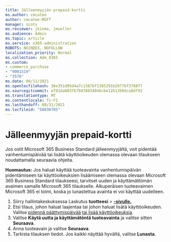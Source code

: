 ```yaml
---
title: Jälleenmyyjän prepaid-kortti
ms.author: cmcatee
author: cmcatee-MSFT
manager: scotv
ms.reviewer: jkinma, jmueller
ms.audience: Admin
ms.topic: article
ms.service: o365-administration
ROBOTS: NOINDEX, NOFOLLOW
localization_priority: Normal
ms.collection: Adm_O365
ms.custom:
- commerce_purchase
- "9001519"
- "3576"
ms.date: 08/11/2021
ms.openlocfilehash: 36e351d95d4a7c1387bf1385291b2977bf3768f7
ms.sourcegitcommit: e781da003fb7b878854846cbe12b13b9dca8df92
ms.translationtype: MT
ms.contentlocale: fi-FI
ms.lasthandoff: 08/31/2021
ms.locfileid: "58836785"
---
```

# <a name="retail-prepaid-card"></a>Jälleenmyyjän prepaid-kortti

Jos ostit Microsoft 365 Business Standard jälleenmyyjältä, voit pidentää vanhentumispäivää tai lisätä käyttöoikeuden olemassa olevaan tilaukseen noudattamalla seuraavia ohjeita.

**Huomautus:** Jos haluat käyttää tuoteavainta vanhentumispäivän pidentämiseen tai käyttöoikeuksien lisäämiseen olemassa olevaan Microsoft 365 Business Standard tilaukseesi, tarvitset uuden ja käyttämättömän avaimen samalle Microsoft 365 tilaukselle. Alkuperäisen tuoteavaimen Microsoft 365 ei toimi, koska jo lunastettua avainta ei voi käyttää uudelleen.

1. Siirry hallintakeskuksessa Laskutus **tuotteesi**  >  **[-sivulle.](https://go.microsoft.com/fwlink/p/?linkid=842054)**
2. Etsi tilaus, johon haluat laajentaa tai johon haluat lisätä käyttöoikeuden. Valitse [pidennä päättymispäivää](https://go.microsoft.com/fwlink/p/?linkid=842054) [tai lisää käyttöoikeuksia](https://go.microsoft.com/fwlink/p/?linkid=842054).
3. Valitse **Käytä uutta ja käyttämätöntä tuoteavainta** ja valitse sitten **Seuraava**.
4. Anna tuoteavain ja valitse **Seuraava**.
5. Tarkista tilauksen tiedot. Jos kaikki näyttää hyvältä, valitse **Lunasta**.